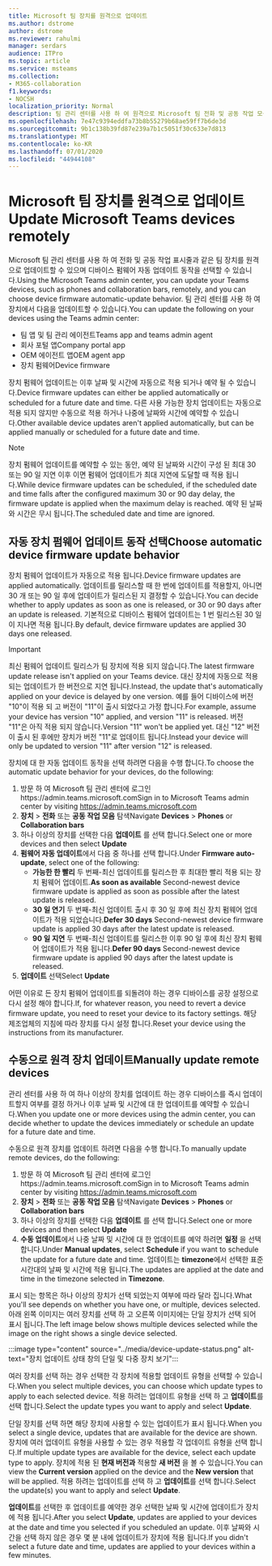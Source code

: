 ```yaml
---
title: Microsoft 팀 장치를 원격으로 업데이트
ms.author: dstrome
author: dstrome
ms.reviewer: rahulmi
manager: serdars
audience: ITPro
ms.topic: article
ms.service: msteams
ms.collection:
- M365-collaboration
f1.keywords:
- NOCSH
localization_priority: Normal
description: 팀 관리 센터를 사용 하 여 원격으로 Microsoft 팀 전화 및 공동 작업 모음 업데이트
ms.openlocfilehash: 7e47c9394eddfa73b8b55279b68ae59ff7b6de3d
ms.sourcegitcommit: 9b1c138b39fd87e239a7b1c5051f30c633e7d813
ms.translationtype: MT
ms.contentlocale: ko-KR
ms.lasthandoff: 07/01/2020
ms.locfileid: "44944108"
---
```

# <a name="update-microsoft-teams-devices-remotely"></a><span data-ttu-id="c3211-103">Microsoft 팀 장치를 원격으로 업데이트</span><span class="sxs-lookup"><span data-stu-id="c3211-103">Update Microsoft Teams devices remotely</span></span>

<span data-ttu-id="c3211-104">Microsoft 팀 관리 센터를 사용 하 여 전화 및 공동 작업 표시줄과 같은 팀 장치를 원격으로 업데이트할 수 있으며 디바이스 펌웨어 자동 업데이트 동작을 선택할 수 있습니다.</span><span class="sxs-lookup"><span data-stu-id="c3211-104">Using the Microsoft Teams admin center, you can update your Teams devices, such as phones and collaboration bars, remotely, and you can choose device firmware automatic-update behavior.</span></span> <span data-ttu-id="c3211-105">팀 관리 센터를 사용 하 여 장치에서 다음을 업데이트할 수 있습니다.</span><span class="sxs-lookup"><span data-stu-id="c3211-105">You can update the following on your devices using the Teams admin center:</span></span>

- <span data-ttu-id="c3211-106">팀 앱 및 팀 관리 에이전트</span><span class="sxs-lookup"><span data-stu-id="c3211-106">Teams app and teams admin agent</span></span>
- <span data-ttu-id="c3211-107">회사 포털 앱</span><span class="sxs-lookup"><span data-stu-id="c3211-107">Company portal app</span></span>
- <span data-ttu-id="c3211-108">OEM 에이전트 앱</span><span class="sxs-lookup"><span data-stu-id="c3211-108">OEM agent app</span></span>
- <span data-ttu-id="c3211-109">장치 펌웨어</span><span class="sxs-lookup"><span data-stu-id="c3211-109">Device firmware</span></span>

<span data-ttu-id="c3211-110">장치 펌웨어 업데이트는 이후 날짜 및 시간에 자동으로 적용 되거나 예약 될 수 있습니다.</span><span class="sxs-lookup"><span data-stu-id="c3211-110">Device firmware updates can either be applied automatically or scheduled for a future date and time.</span></span> <span data-ttu-id="c3211-111">다른 사용 가능한 장치 업데이트는 자동으로 적용 되지 않지만 수동으로 적용 하거나 나중에 날짜와 시간에 예약할 수 있습니다.</span><span class="sxs-lookup"><span data-stu-id="c3211-111">Other available device updates aren't applied automatically, but can be applied manually or scheduled for a future date and time.</span></span>

> [!NOTE]
> <span data-ttu-id="c3211-112">장치 펌웨어 업데이트를 예약할 수 있는 동안, 예약 된 날짜와 시간이 구성 된 최대 30 또는 90 일 지연 이후 이면 펌웨어 업데이트가 최대 지연에 도달할 때 적용 됩니다.</span><span class="sxs-lookup"><span data-stu-id="c3211-112">While device firmware updates can be scheduled, if the scheduled date and time falls after the configured maximum 30 or 90 day delay, the firmware update is applied when the maximum delay is reached.</span></span> <span data-ttu-id="c3211-113">예약 된 날짜와 시간은 무시 됩니다.</span><span class="sxs-lookup"><span data-stu-id="c3211-113">The scheduled date and time are ignored.</span></span>

## <a name="choose-automatic-device-firmware-update-behavior"></a><span data-ttu-id="c3211-114">자동 장치 펌웨어 업데이트 동작 선택</span><span class="sxs-lookup"><span data-stu-id="c3211-114">Choose automatic device firmware update behavior</span></span>

<span data-ttu-id="c3211-115">장치 펌웨어 업데이트가 자동으로 적용 됩니다.</span><span class="sxs-lookup"><span data-stu-id="c3211-115">Device firmware updates are applied automatically.</span></span> <span data-ttu-id="c3211-116">업데이트를 릴리스할 때 한 번에 업데이트를 적용할지, 아니면 30 개 또는 90 일 후에 업데이트가 릴리스된 지 결정할 수 있습니다.</span><span class="sxs-lookup"><span data-stu-id="c3211-116">You can decide whether to apply updates as soon as one is released, or 30 or 90 days after an update is released.</span></span> <span data-ttu-id="c3211-117">기본적으로 디바이스 펌웨어 업데이트는 1 번 릴리스된 30 일이 지나면 적용 됩니다.</span><span class="sxs-lookup"><span data-stu-id="c3211-117">By default, device firmware updates are applied 30 days one released.</span></span>

> [!IMPORTANT]
> <span data-ttu-id="c3211-118">최신 펌웨어 업데이트 릴리스가 팀 장치에 적용 되지 않습니다.</span><span class="sxs-lookup"><span data-stu-id="c3211-118">The latest firmware update release isn't applied on your Teams device.</span></span> <span data-ttu-id="c3211-119">대신 장치에 자동으로 적용 되는 업데이트가 한 버전으로 지연 됩니다.</span><span class="sxs-lookup"><span data-stu-id="c3211-119">Instead, the update that's automatically applied on your device is delayed by one version.</span></span> <span data-ttu-id="c3211-120">예를 들어 디바이스에 버전 "10"이 적용 되 고 버전이 "11"이 출시 되었다고 가정 합니다.</span><span class="sxs-lookup"><span data-stu-id="c3211-120">For example, assume your device has version "10" applied, and version "11" is released.</span></span> <span data-ttu-id="c3211-121">버전 "11"은 아직 적용 되지 않습니다.</span><span class="sxs-lookup"><span data-stu-id="c3211-121">Version "11" won't be applied yet.</span></span> <span data-ttu-id="c3211-122">대신 "12" 버전이 출시 된 후에만 장치가 버전 "11"로 업데이트 됩니다.</span><span class="sxs-lookup"><span data-stu-id="c3211-122">Instead your device will only be updated to version "11" after version "12" is released.</span></span>

<span data-ttu-id="c3211-123">장치에 대 한 자동 업데이트 동작을 선택 하려면 다음을 수행 합니다.</span><span class="sxs-lookup"><span data-stu-id="c3211-123">To choose the automatic update behavior for your devices, do the following:</span></span>

1. <span data-ttu-id="c3211-124">방문 하 여 Microsoft 팀 관리 센터에 로그인https://admin.teams.microsoft.com</span><span class="sxs-lookup"><span data-stu-id="c3211-124">Sign in to Microsoft Teams admin center by visiting https://admin.teams.microsoft.com</span></span>
2. <span data-ttu-id="c3211-125">**장치**  >  **전화** 또는 **공동 작업 모음** 탐색</span><span class="sxs-lookup"><span data-stu-id="c3211-125">Navigate **Devices** > **Phones** or **Collaboration bars**</span></span>
3. <span data-ttu-id="c3211-126">하나 이상의 장치를 선택한 다음 **업데이트** 를 선택 합니다.</span><span class="sxs-lookup"><span data-stu-id="c3211-126">Select one or more devices and then select **Update**</span></span>
4. <span data-ttu-id="c3211-127">**펌웨어 자동 업데이트**에서 다음 중 하나를 선택 합니다.</span><span class="sxs-lookup"><span data-stu-id="c3211-127">Under **Firmware auto-update**, select one of the following:</span></span>
    - <span data-ttu-id="c3211-128">**가능한 한 빨리** 두 번째-최신 업데이트를 릴리스한 후 최대한 빨리 적용 되는 장치 펌웨어 업데이트.</span><span class="sxs-lookup"><span data-stu-id="c3211-128">**As soon as available** Second-newest device firmware update is applied as soon as possible after the latest update is released.</span></span>
    - <span data-ttu-id="c3211-129">**30 일 연기** 두 번째-최신 업데이트 출시 후 30 일 후에 최신 장치 펌웨어 업데이트가 적용 되었습니다.</span><span class="sxs-lookup"><span data-stu-id="c3211-129">**Defer 30 days** Second-newest device firmware update is applied 30 days after the latest update is released.</span></span>
    - <span data-ttu-id="c3211-130">**90 일 지연** 두 번째-최신 업데이트를 릴리스한 이후 90 일 후에 최신 장치 펌웨어 업데이트가 적용 됩니다.</span><span class="sxs-lookup"><span data-stu-id="c3211-130">**Defer 90 days** Second-newest device firmware update is applied 90 days after the latest update is released.</span></span>
5. <span data-ttu-id="c3211-131">**업데이트** 선택</span><span class="sxs-lookup"><span data-stu-id="c3211-131">Select **Update**</span></span>

<span data-ttu-id="c3211-132">어떤 이유로 든 장치 펌웨어 업데이트를 되돌려야 하는 경우 디바이스를 공장 설정으로 다시 설정 해야 합니다.</span><span class="sxs-lookup"><span data-stu-id="c3211-132">If, for whatever reason, you need to revert a device firmware update, you need to reset your device to its factory settings.</span></span> <span data-ttu-id="c3211-133">해당 제조업체의 지침에 따라 장치를 다시 설정 합니다.</span><span class="sxs-lookup"><span data-stu-id="c3211-133">Reset your device using the instructions from its manufacturer.</span></span>  

## <a name="manually-update-remote-devices"></a><span data-ttu-id="c3211-134">수동으로 원격 장치 업데이트</span><span class="sxs-lookup"><span data-stu-id="c3211-134">Manually update remote devices</span></span>

<span data-ttu-id="c3211-135">관리 센터를 사용 하 여 하나 이상의 장치를 업데이트 하는 경우 디바이스를 즉시 업데이트할지 여부를 결정 하거나 이후 날짜 및 시간에 대 한 업데이트를 예약할 수 있습니다.</span><span class="sxs-lookup"><span data-stu-id="c3211-135">When you update one or more devices using the admin center, you can decide whether to update the devices immediately or schedule an update for a future date and time.</span></span>

<span data-ttu-id="c3211-136">수동으로 원격 장치를 업데이트 하려면 다음을 수행 합니다.</span><span class="sxs-lookup"><span data-stu-id="c3211-136">To manually update remote devices, do the following:</span></span>

1. <span data-ttu-id="c3211-137">방문 하 여 Microsoft 팀 관리 센터에 로그인https://admin.teams.microsoft.com</span><span class="sxs-lookup"><span data-stu-id="c3211-137">Sign in to Microsoft Teams admin center by visiting https://admin.teams.microsoft.com</span></span>
2. <span data-ttu-id="c3211-138">**장치**  >  **전화** 또는 **공동 작업 모음** 탐색</span><span class="sxs-lookup"><span data-stu-id="c3211-138">Navigate  **Devices** > **Phones** or **Collaboration bars**</span></span>
3. <span data-ttu-id="c3211-139">하나 이상의 장치를 선택한 다음 **업데이트** 를 선택 합니다.</span><span class="sxs-lookup"><span data-stu-id="c3211-139">Select one or more devices and then select **Update**</span></span>
4. <span data-ttu-id="c3211-140">**수동 업데이트**에서 나중 날짜 및 시간에 대 한 업데이트를 예약 하려면 **일정** 을 선택 합니다.</span><span class="sxs-lookup"><span data-stu-id="c3211-140">Under **Manual updates**, select **Schedule** if you want to schedule the update for a future date and time.</span></span> <span data-ttu-id="c3211-141">업데이트는 **timezone**에서 선택한 표준 시간대의 날짜 및 시간에 적용 됩니다.</span><span class="sxs-lookup"><span data-stu-id="c3211-141">The updates are applied at the date and time in the timezone selected in **Timezone**.</span></span>

<span data-ttu-id="c3211-142">표시 되는 항목은 하나 이상의 장치가 선택 되었는지 여부에 따라 달라 집니다.</span><span class="sxs-lookup"><span data-stu-id="c3211-142">What you'll see depends on whether you have one, or multiple, devices selected.</span></span> <span data-ttu-id="c3211-143">아래 왼쪽 이미지는 여러 장치를 선택 하 고 오른쪽 이미지에는 단일 장치가 선택 되어 표시 됩니다.</span><span class="sxs-lookup"><span data-stu-id="c3211-143">The left image below shows multiple devices selected while the image on the right shows a single device selected.</span></span>

:::image type="content" source="../media/device-update-status.png" alt-text="장치 업데이트 상태 창의 단일 및 다중 장치 보기":::

<span data-ttu-id="c3211-145">여러 장치를 선택 하는 경우 선택한 각 장치에 적용할 업데이트 유형을 선택할 수 있습니다.</span><span class="sxs-lookup"><span data-stu-id="c3211-145">When you select multiple devices, you can choose which update types to apply to each selected device.</span></span> <span data-ttu-id="c3211-146">적용 하려는 업데이트 유형을 선택 하 고 **업데이트**를 선택 합니다.</span><span class="sxs-lookup"><span data-stu-id="c3211-146">Select the update types you want to apply and select **Update**.</span></span>

<span data-ttu-id="c3211-147">단일 장치를 선택 하면 해당 장치에 사용할 수 있는 업데이트가 표시 됩니다.</span><span class="sxs-lookup"><span data-stu-id="c3211-147">When you select a single device, updates that are available for the device are shown.</span></span> <span data-ttu-id="c3211-148">장치에 여러 업데이트 유형을 사용할 수 있는 경우 적용할 각 업데이트 유형을 선택 합니다.</span><span class="sxs-lookup"><span data-stu-id="c3211-148">If multiple update types are available for the device, select each update type to apply.</span></span> <span data-ttu-id="c3211-149">장치에 적용 된 **현재 버전과** 적용할 **새 버전** 을 볼 수 있습니다.</span><span class="sxs-lookup"><span data-stu-id="c3211-149">You can view the **Current version** applied on the device and the **New version** that will be applied.</span></span> <span data-ttu-id="c3211-150">적용 하려는 업데이트를 선택 하 고 **업데이트**를 선택 합니다.</span><span class="sxs-lookup"><span data-stu-id="c3211-150">Select the update(s) you want to apply and select **Update**.</span></span>

<span data-ttu-id="c3211-151">**업데이트**를 선택한 후 업데이트를 예약한 경우 선택한 날짜 및 시간에 업데이트가 장치에 적용 됩니다.</span><span class="sxs-lookup"><span data-stu-id="c3211-151">After you select **Update**, updates are applied to your devices at the date and time you selected if you scheduled an update.</span></span> <span data-ttu-id="c3211-152">이후 날짜와 시간을 선택 하지 않은 경우 몇 분 내에 업데이트가 장치에 적용 됩니다.</span><span class="sxs-lookup"><span data-stu-id="c3211-152">If you didn't select a future date and time, updates are applied to your devices within a few minutes.</span></span>
